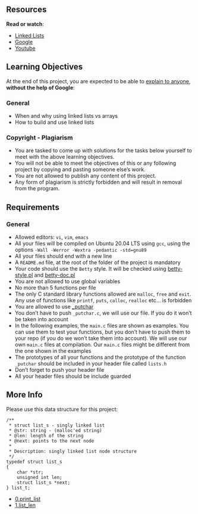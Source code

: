 <p><img src="https://s3.amazonaws.com/intranet-projects-files/holbertonschool-low_level_programming/229/giphy-3.gif" alt="" loading='lazy' style="" /></p>

<h2>Resources</h2>

<p><strong>Read or watch</strong>:</p>

<ul>
<li><a href="/rltoken/joxg32-tt4lUh8Afgst8tA" title="Linked Lists" target="_blank">Linked Lists</a> </li>
<li><a href="/rltoken/USaZbNdfcuIFII-K2YPsKQ" title="Google" target="_blank">Google</a> </li>
<li><a href="/rltoken/epKUCIcoA6XaN1T3Vtr_9w" title="Youtube" target="_blank">Youtube</a> </li>
</ul>

<h2>Learning Objectives</h2>

<p>At the end of this project, you are expected to be able to <a href="/rltoken/xtUoOGrH_fQu_r19q1Tivw" title="explain to anyone" target="_blank">explain to anyone</a>, <strong>without the help of Google</strong>:</p>

<h3>General</h3>

<ul>
<li>When and why using linked lists vs arrays</li>
<li>How to build and use linked lists</li>
</ul>

<h3>Copyright - Plagiarism</h3>

<ul>
<li>You are tasked to come up with solutions for the tasks below yourself to meet with the above learning objectives.</li>
<li>You will not be able to meet the objectives of this or any following project by copying and pasting someone else&rsquo;s work. </li>
<li>You are not allowed to publish any content of this project.</li>
<li>Any form of plagiarism is strictly forbidden and will result in removal from the program.</li>
</ul>

<h2>Requirements</h2>
 
<h3>General</h3>

<ul>
<li>Allowed editors: <code>vi</code>, <code>vim</code>, <code>emacs</code></li>
<li>All your files will be compiled on Ubuntu 20.04 LTS using <code>gcc</code>, using the options <code>-Wall -Werror -Wextra -pedantic -std=gnu89</code></li>
<li>All your files should end with a new line</li>
<li>A <code>README.md</code> file, at the root of the folder of the project is mandatory</li>
<li>Your code should use the <code>Betty</code> style. It will be checked using <a href="https://github.com/holbertonschool/Betty/blob/master/betty-style.pl" title="betty-style.pl" target="_blank">betty-style.pl</a> and <a href="https://github.com/holbertonschool/Betty/blob/master/betty-doc.pl" title="betty-doc.pl" target="_blank">betty-doc.pl</a></li>
<li>You are not allowed to use global variables</li>
<li>No more than 5 functions per file</li>
<li>The only C standard library functions allowed are <code>malloc</code>, <code>free</code> and <code>exit</code>. Any use of functions like <code>printf</code>, <code>puts</code>, <code>calloc</code>, <code>realloc</code> etc&hellip; is forbidden</li>
<li>You are allowed to use <a href="https://github.com/holbertonschool/_putchar.c/blob/master/_putchar.c" title="_putchar" target="_blank">_putchar</a></li>
<li>You don&rsquo;t have to push <code>_putchar.c</code>, we will use our file. If you do it won&rsquo;t be taken into account</li>
<li>In the following examples, the <code>main.c</code> files are shown as examples. You can use them to test your functions, but you don&rsquo;t have to push them to your repo (if you do we won&rsquo;t take them into account). We will use our own <code>main.c</code> files at compilation. Our <code>main.c</code> files might be different from the one shown in the examples</li>
<li>The prototypes of all your functions and the prototype of the function <code>_putchar</code> should be included in your header file called <code>lists.h</code></li>
<li>Don&rsquo;t forget to push your header file</li>
<li>All your header files should be include guarded</li>
</ul>

<h2>More Info</h2>

<p>Please use this data structure for this project:</p>

<pre><code>/**
 * struct list_s - singly linked list
 * @str: string - (malloc&#39;ed string)
 * @len: length of the string
 * @next: points to the next node
 *
 * Description: singly linked list node structure
 */
typedef struct list_s
{
    char *str;
    unsigned int len;
    struct list_s *next;
} list_t;
</code></pre>

  </div>
  
  <ul>
  <li>
  <a href="https://github.com/elielreich23/alx-low_level_programming/blob/master/0x12-singly_linked_lists/0-print_list.c" title="Youtube" target="_blank">0.print_list
  </li>
     <li>
  <a href="https://github.com/elielreich23/alx-low_level_programming/blob/master/0x12-singly_linked_lists/1-list_len.c" title="Youtube" target="_blank">1.list_len
  </li>
  </ul>
